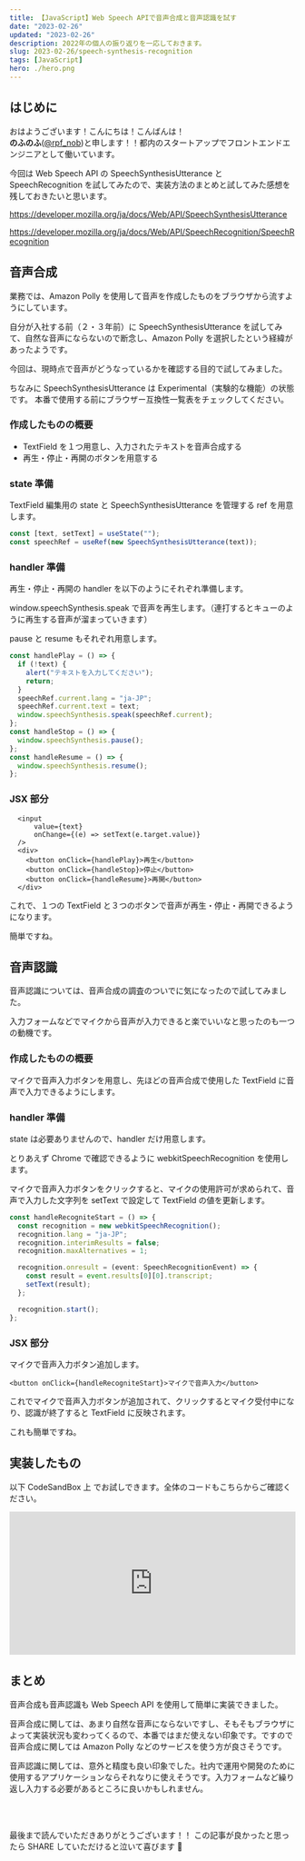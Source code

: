 ```yaml
---
title: 【JavaScript】Web Speech APIで音声合成と音声認識を試す
date: "2023-02-26"
updated: "2023-02-26"
description: 2022年の個人の振り返りを一応しておきます。
slug: 2023-02-26/speech-synthesis-recognition
tags: [JavaScript]
hero: ./hero.png
---
```


## はじめに

おはようございます！こんにちは！こんばんは！<br>
**のふのふ**([@rpf_nob](https://twitter.com/rpf_nob))と申します！！都内のスタートアップでフロントエンドエンジニアとして働いています。

今回は Web Speech API の SpeechSynthesisUtterance と SpeechRecognition を試してみたので、実装方法のまとめと試してみた感想を残しておきたいと思います。

https://developer.mozilla.org/ja/docs/Web/API/SpeechSynthesisUtterance

https://developer.mozilla.org/ja/docs/Web/API/SpeechRecognition/SpeechRecognition

## 音声合成

業務では、Amazon Polly を使用して音声を作成したものをブラウザから流すようにしています。

自分が入社する前（２・３年前）に SpeechSynthesisUtterance を試してみて、自然な音声にならないので断念し、Amazon Polly を選択したという経緯があったようです。

今回は、現時点で音声がどうなっているかを確認する目的で試してみました。

ちなみに SpeechSynthesisUtterance は Experimental（実験的な機能）の状態です。
本番で使用する前にブラウザー互換性一覧表をチェックしてください。

### 作成したものの概要

- TextField を１つ用意し、入力されたテキストを音声合成する
- 再生・停止・再開のボタンを用意する

### state 準備

TextField 編集用の state と SpeechSynthesisUtterance を管理する ref を用意します。

```ts
const [text, setText] = useState("");
const speechRef = useRef(new SpeechSynthesisUtterance(text));
```

### handler 準備

再生・停止・再開の handler を以下のようにそれぞれ準備します。

window.speechSynthesis.speak で音声を再生します。（連打するとキューのように再生する音声が溜まっていきます）

pause と resume もそれぞれ用意します。

```ts
const handlePlay = () => {
  if (!text) {
    alert("テキストを入力してください");
    return;
  }
  speechRef.current.lang = "ja-JP";
  speechRef.current.text = text;
  window.speechSynthesis.speak(speechRef.current);
};
const handleStop = () => {
  window.speechSynthesis.pause();
};
const handleResume = () => {
  window.speechSynthesis.resume();
};
```

### JSX 部分

```tsx
  <input
      value={text}
      onChange={(e) => setText(e.target.value)}
  />
  <div>
    <button onClick={handlePlay}>再生</button>
    <button onClick={handleStop}>停止</button>
    <button onClick={handleResume}>再開</button>
  </div>
```

これで、１つの TextField と３つのボタンで音声が再生・停止・再開できるようになります。

簡単ですね。

## 音声認識

音声認識については、音声合成の調査のついでに気になったので試してみました。

入力フォームなどでマイクから音声が入力できると楽でいいなと思ったのも一つの動機です。

### 作成したものの概要

マイクで音声入力ボタンを用意し、先ほどの音声合成で使用した TextField に音声で入力できるようにします。

### handler 準備

state は必要ありませんので、handler だけ用意します。

とりあえず Chrome で確認できるように webkitSpeechRecognition を使用します。

マイクで音声入力ボタンをクリックすると、マイクの使用許可が求められて、音声で入力した文字列を setText で設定して TextField の値を更新します。

```ts
const handleRecogniteStart = () => {
  const recognition = new webkitSpeechRecognition();
  recognition.lang = "ja-JP";
  recognition.interimResults = false;
  recognition.maxAlternatives = 1;

  recognition.onresult = (event: SpeechRecognitionEvent) => {
    const result = event.results[0][0].transcript;
    setText(result);
  };

  recognition.start();
};
```

### JSX 部分

マイクで音声入力ボタン追加します。

```tsx
<button onClick={handleRecogniteStart}>マイクで音声入力</button>
```

これでマイクで音声入力ボタンが追加されて、クリックするとマイク受付中になり、認識が終了すると TextField に反映されます。

これも簡単ですね。

## 実装したもの

以下 CodeSandBox 上 でお試しできます。全体のコードもこちらからご確認ください。

<div style="left: 0; width: 100%; height: 0; position: relative; padding-bottom: 50%;"><iframe src="https://codesandbox.io/embed/texttospeech-speechrecognition-gpbmgt" style="top: 0; left: 0; width: 100%; height: 100%; position: absolute; border: 0;" allowfullscreen></iframe></div>

## まとめ

音声合成も音声認識も Web Speech API を使用して簡単に実装できました。

音声合成に関しては、あまり自然な音声にならないですし、そもそもブラウザによって実装状況も変わってくるので、本番ではまだ使えない印象です。ですので音声合成に関しては Amazon Polly などのサービスを使う方が良さそうです。

音声認識に関しては、意外と精度も良い印象でした。社内で運用や開発のために使用するアプリケーションならそれなりに使えそうです。入力フォームなど繰り返し入力する必要があるところに良いかもしれません。

<br>
<br>

最後まで読んでいただきありがとうございます！！
この記事が良かったと思ったら SHARE していただけると泣いて喜びます 🤣
